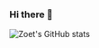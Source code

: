 ### Hi there 👋

![Zoet's GitHub stats](https://github-readme-stats.vercel.app/api?username=zoeyoon&theme=github_dark&show_icons=true)
